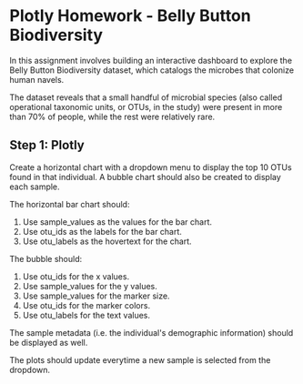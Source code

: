 # Plotly Homework - Belly Button Biodiversity

In this assignment involves building an interactive dashboard to explore the Belly Button Biodiversity dataset, which catalogs the microbes that colonize human navels.

The dataset reveals that a small handful of microbial species (also called operational taxonomic units, or OTUs, in the study) were present in more than 70% of people, while the rest were relatively rare.

## Step 1: Plotly
Create a horizontal chart with a dropdown menu to display the top 10 OTUs found in that individual. A bubble chart should also be created to display each sample.

The horizontal bar chart should: 
1. Use sample_values as the values for the bar chart.
2. Use otu_ids as the labels for the bar chart.
3. Use otu_labels as the hovertext for the chart.

The bubble should: 
1. Use otu_ids for the x values.
2. Use sample_values for the y values.
3. Use sample_values for the marker size.
4. Use otu_ids for the marker colors.
5. Use otu_labels for the text values.

The sample metadata (i.e. the individual's demographic information) should be displayed as well. 

The plots should update everytime a new sample is selected from the dropdown.